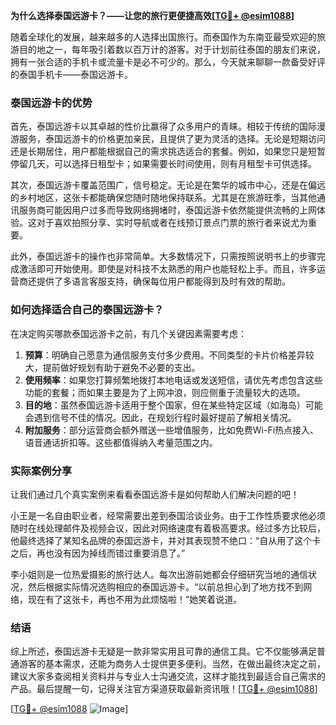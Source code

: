 **为什么选择泰国远游卡？——让您的旅行更便捷高效[[TG💪+ @esim1088](https://t.me/s/esim1088)]**

随着全球化的发展，越来越多的人选择出国旅行。而泰国作为东南亚最受欢迎的旅游目的地之一，每年吸引着数以百万计的游客。对于计划前往泰国的朋友们来说，拥有一张合适的手机卡或流量卡是必不可少的。那么，今天就来聊聊一款备受好评的泰国手机卡——泰国远游卡。

### 泰国远游卡的优势

首先，泰国远游卡以其卓越的性价比赢得了众多用户的青睐。相较于传统的国际漫游服务，泰国远游卡的价格更加亲民，且提供了更为灵活的选择。无论是短期访问还是长期居住，用户都能根据自己的需求挑选适合的套餐。例如，如果您只是短暂停留几天，可以选择日租型卡；如果需要长时间使用，则有月租型卡可供选择。

其次，泰国远游卡覆盖范围广，信号稳定。无论是在繁华的城市中心，还是在偏远的乡村地区，这张卡都能确保您随时随地保持联系。尤其是在旅游旺季，当其他通讯服务商可能因用户过多而导致网络拥堵时，泰国远游卡依然能提供流畅的上网体验。这对于喜欢拍照分享、实时导航或者在线预订景点门票的旅行者来说尤为重要。

此外，泰国远游卡的操作也非常简单。大多数情况下，只需按照说明书上的步骤完成激活即可开始使用。即使是对科技不太熟悉的用户也能轻松上手。而且，许多运营商还提供了多语言客服支持，确保每位用户都能得到及时有效的帮助。

### 如何选择适合自己的泰国远游卡？

在决定购买哪款泰国远游卡之前，有几个关键因素需要考虑：

1. **预算**：明确自己愿意为通信服务支付多少费用。不同类型的卡片价格差异较大，提前做好规划有助于避免不必要的支出。
2. **使用频率**：如果您打算频繁地拨打本地电话或发送短信，请优先考虑包含这些功能的套餐；而如果主要是为了上网冲浪，则应侧重于流量较大的选项。
3. **目的地**：虽然泰国远游卡适用于整个国家，但在某些特定区域（如海岛）可能会遇到信号不佳的情况。因此，在规划行程时最好提前了解相关情况。
4. **附加服务**：部分运营商会额外赠送一些增值服务，比如免费Wi-Fi热点接入、语音通话折扣等。这些都值得纳入考量范围之内。

### 实际案例分享

让我们通过几个真实案例来看看泰国远游卡是如何帮助人们解决问题的吧！

小王是一名自由职业者，经常需要出差到泰国洽谈业务。由于工作性质要求他必须随时在线处理邮件及视频会议，因此对网络速度有着极高要求。经过多方比较后，他最终选择了某知名品牌的泰国远游卡，并对其表现赞不绝口：“自从用了这个卡之后，再也没有因为掉线而错过重要消息了。”

李小姐则是一位热爱摄影的旅行达人。每次出游前她都会仔细研究当地的通信状况，然后根据实际情况选购相应的泰国远游卡。“以前总担心到了地方找不到网络，现在有了这张卡，再也不用为此烦恼啦！”她笑着说道。

### 结语

综上所述，泰国远游卡无疑是一款非常实用且可靠的通信工具。它不仅能够满足普通游客的基本需求，还能为商务人士提供更多便利。当然，在做出最终决定之前，建议大家多查阅相关资料并与专业人士沟通交流，这样才能找到最适合自己需求的产品。最后提醒一句，记得关注官方渠道获取最新资讯哦！[[TG💪+ @esim1088](https://t.me/s/esim1088)]

[[TG💪+ @esim1088](https://t.me/s/esim1088) ![Image](https://i.postimg.cc/4NQfJmqS/Snipaste-2025-05-13-00-14-12.png)]